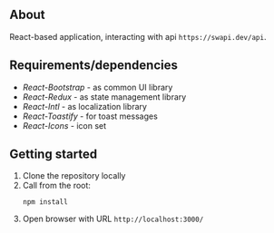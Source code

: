 ## **About**

React-based application, interacting with api `https://swapi.dev/api`.

## **Requirements/dependencies**

- _React-Bootstrap_ - as common UI library
- _React-Redux_ - as state management library
- _React-Intl_ - as localization library
- _React-Toastify_ - for toast messages
- _React-Icons_ - icon set

## **Getting started**

1. Clone the repository locally
2. Call from the root:
    ```shell
    npm install
    ```
3. Open browser with URL `http://localhost:3000/`
